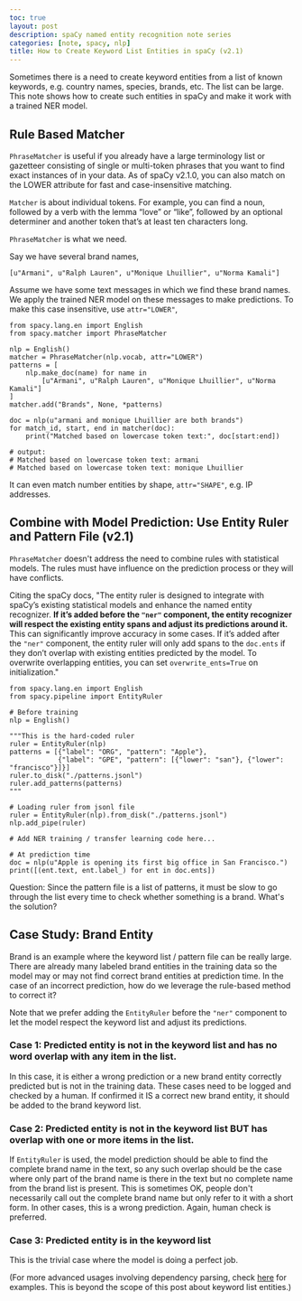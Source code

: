 ```yaml
---
toc: true
layout: post
description: spaCy named entity recognition note series
categories: [note, spacy, nlp]
title: How to Create Keyword List Entities in spaCy (v2.1)
---
```


Sometimes there is a need to create keyword entities from a list of known keywords, e.g. country names, species, brands, etc. The list can be large. This note shows how to create such entities in spaCy and make
it work with a trained NER model.

## Rule Based Matcher

`PhraseMatcher` is useful if you already have a large terminology list or gazetteer consisting of single or multi-token phrases that you want to find exact instances of in your data. As of spaCy v2.1.0, you can also match on the LOWER attribute for fast and case-insensitive matching.

`Matcher` is about individual tokens. For example, you can find a noun, followed by a verb with the lemma “love” or “like”, followed by an optional determiner and another token that’s at least ten characters long.

`PhraseMatcher` is what we need.

Say we have several brand names,

```
[u"Armani", u"Ralph Lauren", u"Monique Lhuillier", u"Norma Kamali"]
```

Assume we have some text messages in which we find these brand names. We apply the trained NER model on these messages to make predictions.
To make this case insensitive, use `attr="LOWER"`,

```
from spacy.lang.en import English
from spacy.matcher import PhraseMatcher

nlp = English()
matcher = PhraseMatcher(nlp.vocab, attr="LOWER")
patterns = [
    nlp.make_doc(name) for name in
        [u"Armani", u"Ralph Lauren", u"Monique Lhuillier", u"Norma Kamali"]
]
matcher.add("Brands", None, *patterns)

doc = nlp(u"armani and monique Lhuillier are both brands")
for match_id, start, end in matcher(doc):
    print("Matched based on lowercase token text:", doc[start:end])

# output:
# Matched based on lowercase token text: armani
# Matched based on lowercase token text: monique Lhuillier
```

It can even match number entities by shape, `attr="SHAPE"`, e.g. IP addresses.

## Combine with Model Prediction: Use Entity Ruler and Pattern File (v2.1)

`PhraseMatcher` doesn't address the need to combine rules with statistical models. The rules must have influence on the prediction process or they will have conflicts.

Citing the spaCy docs, "The entity ruler is designed to integrate with spaCy’s existing statistical models and enhance the named entity recognizer. **If it’s added before the `"ner"` component, the entity recognizer will respect the existing entity spans and adjust its predictions around it.** This can significantly improve accuracy in some cases. If it’s added after the `"ner"` component, the entity ruler will only add spans to the `doc.ents` if they don’t overlap with existing entities predicted by the model. To overwrite overlapping entities, you can set `overwrite_ents=True` on initialization."

```
from spacy.lang.en import English
from spacy.pipeline import EntityRuler

# Before training
nlp = English()

"""This is the hard-coded ruler
ruler = EntityRuler(nlp)
patterns = [{"label": "ORG", "pattern": "Apple"},
            {"label": "GPE", "pattern": [{"lower": "san"}, {"lower": "francisco"}]}]
ruler.to_disk("./patterns.jsonl")
ruler.add_patterns(patterns)
"""

# Loading ruler from jsonl file
ruler = EntityRuler(nlp).from_disk("./patterns.jsonl")
nlp.add_pipe(ruler)

# Add NER training / transfer learning code here...

# At prediction time
doc = nlp(u"Apple is opening its first big office in San Francisco.")
print([(ent.text, ent.label_) for ent in doc.ents])
```

Question: Since the pattern file is a list of patterns, it must be slow to go through the list every time to check whether something is a brand. What's the solution?

## Case Study: Brand Entity

Brand is an example where the keyword list / pattern file can be really large. There are already many labeled brand entities in the training data so the model may or may not find correct brand entities at prediction time. In the case of an incorrect prediction, how do we leverage the rule-based method to correct it?

Note that we prefer adding the `EntityRuler` before the `"ner"` component to let the model respect the keyword list and adjust its predictions.

### Case 1: Predicted entity is not in the keyword list and has no word overlap with any item in the list.

In this case, it is either a wrong prediction or a new brand entity correctly predicted but is not in the training data. These cases need to be logged and checked by a human. If confirmed it IS a correct new brand entity, it should be added to the brand keyword list.

### Case 2: Predicted entity is not in the keyword list BUT has overlap with one or more items in the list.

If `EntityRuler` is used, the model prediction should be able to find the complete brand name in the text, so any such overlap should be the case where only part of the brand name is there in the text but no complete name from the brand list is present. This is sometimes OK, people don't necessarily call out the complete brand name but only refer to it with a short form. In other cases, this is a wrong prediction. Again, human check is preferred.

### Case 3: Predicted entity is in the keyword list

This is the trivial case where the model is doing a perfect job.

(For more advanced usages involving dependency parsing, check [here](https://spacy.io/usage/rule-based-matching#models-rules-pos-dep) for examples. This is beyond the scope of this post about keyword list entities.)